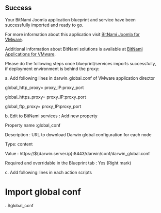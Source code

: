 [BitNami Applications for VMware]: http://bitnami.org/vmware "BitNami Applications for VMware"
[BitNami Joomla for VMware]: http://bitnami.org/vmware/joomla "BitNami Joomla for VMware"


## Success
Your BitNami Joomla application blueprint and service have been successfully imported and ready to go.

For more information about this application visit [BitNami Joomla for VMware].

Additional information about BitNami solutions is available at [BitNami Applications for VMware].

Please do the following steps once blueprint/services imports successfully, if deployment environment is behind the proxy:

a. Add following lines in darwin_global.conf of VMware application director

global_http_proxy= proxy_IP:proxy_port

global_https_proxy= proxy_IP:proxy_port

global_ftp_proxy= proxy_IP:proxy_port

b. Edit to BitNami services : Add new property

Property name :global_conf

Description : URL to download Darwin global configuration for each node

Type: content

Value : https://${darwin.server.ip}:8443/darwin/conf/darwin_global.conf

Required and overridable in the Blueprint tab : Yes (Right mark)

c. Add following lines in each action scripts

 # Import global conf

 . $global_conf

